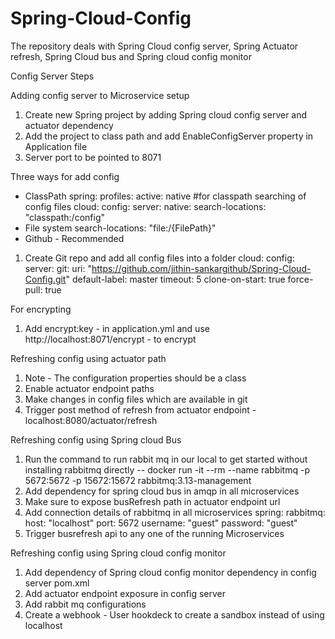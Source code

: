 # Spring-Cloud-Config
The repository deals with Spring Cloud config server, Spring Actuator refresh, Spring Cloud bus and Spring cloud config monitor


Config Server Steps

Adding config server to Microservice setup
1) Create new Spring project by adding Spring cloud config server and actuator dependency
2) Add the project to class path and add EnableConfigServer property in Application file
3) Server port to be pointed to 8071

Three ways for add config
- ClassPath
spring:
  profiles:
    active: native #for classpath searching of config files
  cloud:
    config:
      server:
        native:
          search-locations: "classpath:/config"
- File system
 search-locations: "file:/{FilePath}"
- Github - Recommended
1) Create Git repo and add all config files into a folder
  cloud:
    config:
      server:
        git:
          uri: "https://github.com/jithin-sankargithub/Spring-Cloud-Config.git"
          default-label: master
          timeout: 5
          clone-on-start: true
          force-pull: true
		  
For encrypting
1) Add encrypt:key - in application.yml and use http://localhost:8071/encrypt - to encrypt
		  
		  
Refreshing config using actuator path
1) Note - The configuration properties should be a class
2) Enable actuator endpoint paths
3) Make changes in config files which are available in git
4) Trigger post method of refresh from actuator endpoint - localhost:8080/actuator/refresh

Refreshing config using Spring cloud Bus
1) Run the command to run rabbit mq in our local to get started without installing rabbitmq directly -- 
docker run -it --rm --name rabbitmq -p 5672:5672 -p 15672:15672 rabbitmq:3.13-management
2) Add dependency for spring cloud bus in amqp in all microservices
3) Make sure to expose busRefresh path in actuator endpoint url
4) Add connection details of rabbitmq in all microservices
spring: 
  rabbitmq: 
    host: "localhost"
    port: 5672
    username: "guest"
    password: "guest"
5) Trigger busrefresh api to any one of the running Microservices 

Refreshing config using Spring cloud config monitor
1) Add dependency of Spring cloud config monitor dependency in config server pom.xml
2) Add actuator endpoint exposure in config server
3) Add rabbit mq configurations
4) Create a webhook - User hookdeck to create a sandbox instead of using localhost
